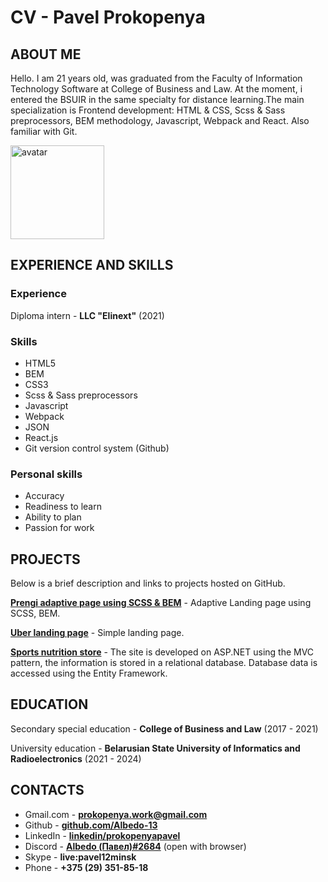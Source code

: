 # CV - Pavel Prokopenya

## ABOUT ME
Hello. I am 21 years old, was graduated from the Faculty of Information Technology Software at College of Business and Law. At the moment, i entered the BSUIR in the same specialty for distance learning.The main specialization is Frontend development: HTML & CSS, Scss & Sass preprocessors, BEM methodology, Javascript, Webpack and React. Also familiar with Git.


<img src="https://user-images.githubusercontent.com/42911311/188644708-87dcab9d-a36d-4d2d-aa7e-d46392a53ecd.png" alt="avatar" width="150"/>

## EXPERIENCE AND SKILLS

### Experience
Diploma intern - **LLC "Elinext"** (2021)

### Skills
- HTML5
- BEM
- CSS3
- Scss & Sass preprocessors
- Javascript
- Webpack
- JSON
- React.js
- Git version control system (Github)

### Personal skills
- Accuracy
- Readiness to learn
- Ability to plan
- Passion for work

## PROJECTS
Below is a brief description and links to projects hosted on GitHub.

**[Prengi adaptive page using SCSS & BEM](https://github.com/Albedo-13/Website-Prengi)** - Adaptive Landing page using SCSS, BEM.

**[Uber landing page](https://github.com/Albedo-13/Website-Uber)** - Simple landing page.

**[Sports nutrition store](https://github.com/Albedo-13/SportingFoodShop)** - The site is developed on ASP.NET using the MVC pattern, the information is stored in a relational database. Database data is accessed using the Entity Framework.

## EDUCATION
Secondary special education - **College of Business and Law** (2017 - 2021)

University education - **Belarusian State University of Informatics and Radioelectronics** (2021 - 2024)

## CONTACTS 
- Gmail.com - **<prokopenya.work@gmail.com>**  
- Github - **[github.com/Albedo-13](https://github.com/Albedo-13?tab=repositories)**  
- LinkedIn - **[linkedin/prokopenyapavel](https://www.linkedin.com/in/prokopenyapavel/)**  
- Discord - **[Albedo (Павел)#2684](https://discordapp.com/users/352480876229296129/)** (open with browser)  
- Skype - **live:pavel12minsk**  
- Phone - **+375 (29) 351-85-18**  

